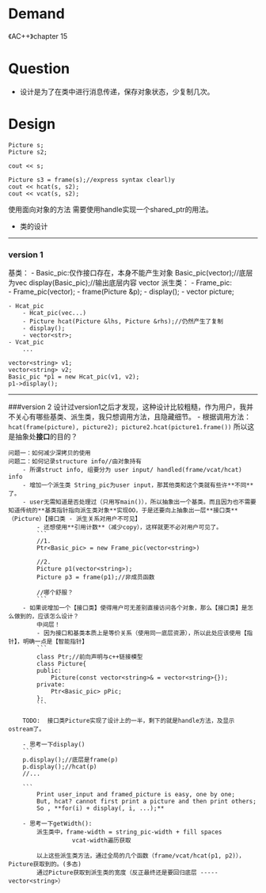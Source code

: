 # Demand
《AC++》chapter 15

# Question
- 设计是为了在类中进行消息传递，保存对象状态，少复制几次。

# Design 
```
Picture s;
Picture s2;

cout << s;

Picture s3 = frame(s);//express syntax clearl)y
cout << hcat(s, s2);
cout << vcat(s, s2);

```
使用面向对象的方法
需要使用handle实现一个shared_ptr的用法。

- 类的设计
----------------------------------------------
### version 1
基类：
	- Basic_pic:仅作接口存在，本身不能产生对象
		Basic_pic(vector<string>);//底层为vec<str>
		display(Basic_pic);//输出底层内容
		vector<string>
派生类：
	- Frame_pic:	
		- Frame_pic(vector<string>);
		- frame(Picture &p);
		- display();
		- vector<string> picture;

	- Hcat_pic
		- Hcat_pic(vec...)
		- Picture hcat(Picture &lhs, Picture &rhs);//仍然产生了复制
		- display();
		- vector<str>;
	- Vcat_pic
		...
```
vector<string> v1;
vector<string> v2;
Basic_pic *p1 = new Hcat_pic(v1, v2);
p1->display();
```
----------------------------------------------
###version 2
设计过version1之后才发现，这种设计比较粗糙，作为用户，我并不关心有哪些基类、派生类，我只想调用方法，且隐藏细节。
	- 根据调用方法：
	```
	hcat(frame(picture), picture2);
	picture2.hcat(picture1.frame())
	```
	所以这是抽象处**接口**的目的？

	问题一：如何减少深拷贝的使用
	问题二：如何记录structure info//由对象持有
		- 所谓struct info, 组要分为 user input/ handled(frame/vcat/hcat) info
		- 增加一个派生类 String_pic为user input，那其他类和这个类就有些许**不同**了。
		- user无需知道是否处理过（只用写main()），所以抽象出一个基类。而且因为也不需要知道传统的**基类指针指向派生类对象**实现OO，于是还要向上抽象出一层**接口类**（Picture）【接口类 - 派生关系对用户不可见】
			- 还想使用**引用计数**（减少copy），这样就更不必对用户可见了。
			```
			//1. 
			Ptr<Basic_pic> = new Frame_pic(vector<string>)
			
			//2. 
			Picture p1(vector<string>);
			Picture p3 = frame(p1);//非成员函数 

			//哪个舒服？
			```
		- 如果说增加一个【接口类】使得用户可无差别直接访问各个对象，那么【接口类】是怎么做到的，应该怎么设计？
			中间层！
			- 因为接口和基类本质上是等价关系（使用同一底层资源），所以此处应该使用【指针】，明确一点是【智能指针】
			```
			class Ptr;//前向声明与c++链接模型
			class Picture{
			public: 
				Picture(const vector<string>& = vector<string>{});
			private:
				Ptr<Basic_pic> pPic;
			};
			```

		TODO:  接口类Picture实现了设计上的一半，剩下的就是handle方法，及显示ostream了。

		- 思考一下display()
		```
		p.display();//底层是frame(p)
		p.display();//hcat(p)
		//...

		```
			Print user_input and framed_picture is easy, one by one;
			But, hcat? cannot first print a picture and then print others;
			So , **for(i) + display(, i, ...);**

		- 思考一下getWidth():
			派生类中，frame-width = string_pic-width + fill spaces
					  vcat-width遍历获取

			以上这些派生类方法，通过全局的几个函数（frame/vcat/hcat(p1, p2)），Picture获取到的。(多态)
			通过Picture获取到派生类的宽度（反正最终还是要回归底层 ----- vector<string>）
